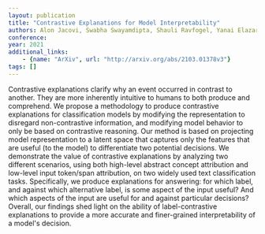 ```yaml
---
layout: publication
title: "Contrastive Explanations for Model Interpretability"
authors: Alon Jacovi, Swabha Swayamdipta, Shauli Ravfogel, Yanai Elazar, Yejin Choi, Yoav Goldberg
conference: 
year: 2021
additional_links: 
    - {name: "ArXiv", url: "http://arxiv.org/abs/2103.01378v3"}
tags: []
---
```

Contrastive explanations clarify why an event occurred in contrast to
another. They are more inherently intuitive to humans to both produce and
comprehend. We propose a methodology to produce contrastive explanations for
classification models by modifying the representation to disregard
non-contrastive information, and modifying model behavior to only be based on
contrastive reasoning. Our method is based on projecting model representation
to a latent space that captures only the features that are useful (to the
model) to differentiate two potential decisions. We demonstrate the value of
contrastive explanations by analyzing two different scenarios, using both
high-level abstract concept attribution and low-level input token/span
attribution, on two widely used text classification tasks. Specifically, we
produce explanations for answering: for which label, and against which
alternative label, is some aspect of the input useful? And which aspects of the
input are useful for and against particular decisions? Overall, our findings
shed light on the ability of label-contrastive explanations to provide a more
accurate and finer-grained interpretability of a model's decision.